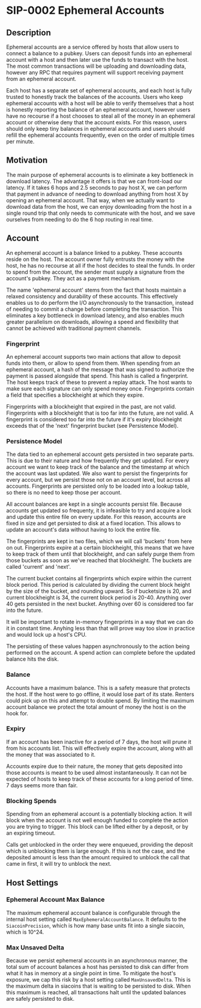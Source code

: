 # SIP-0002 Ephemeral Accounts

## Description

Ephemeral accounts are a service offered by hosts that allow users to connect a
balance to a pubkey. Users can deposit funds into an ephemeral account with a
host and then later use the funds to transact with the host. The most common
transactions will be uploading and downloading data, however any RPC that
requires payment will support receiving payment from an ephemeral account.

Each host has a separate set of ephemeral accounts, and each host is fully
trusted to honestly track the balances of the accounts. Users who keep ephemeral
accounts with a host will be able to verify themselves that a host is honestly
reporting the balance of an ephemeral account, however users have no recourse if
a host chooses to steal all of the money in an ephemeral account or otherwise
deny that the account exists. For this reason, users should only keep tiny
balances in ephemeral accounts and users should refill the ephemeral accounts
frequently, even on the order of multiple times per minute.

## Motivation

The main purpose of ephemeral accounts is to eliminate a key bottleneck in
download latency. The advantage it offers is that we can front-load our latency.
If it takes 6 hops and 2.5 seconds to pay host X, we can perform that payment in
advance of needing to download anything from host X by opening an ephemeral
account. That way, when we actually want to download data from the host, we can
enjoy downloading from the host in a single round trip that only needs to
communicate with the host, and we save ourselves from needing to do the 6 hop
routing in real time.

## Account

An ephemeral account is a balance linked to a pubkey. These accounts reside on
the host. The account owner fully entrusts the money with the host, he has no
recourse at all if the host decides to steal the funds. In order to spend from
the account, the sender must supply a signature from the account's pubkey. They
act as a payment mechanism.

The name 'ephemeral account' stems from the fact that hosts maintain a relaxed
consistency and durability of these accounts. This effectively enables us to do
perform the I/O asynchronously to the transaction, instead of needing to commit
a change before completing the transaction. This eliminates a key bottleneck in
download latency, and also enables much greater parallelism on downloads,
allowing a speed and flexibility that cannot be achieved with traditional
payment channels.

### Fingerprint

An ephemeral account supports two main actions that allow to deposit funds into
them, or allow to spend from them. When spending from an ephemeral account, a
hash of the message that was signed to authorize the payment is passed alongside
that spend. This hash is called a fingerprint. The host keeps track of these to
prevent a replay attack. The host wants to make sure each signature can only
spend money once. Fingerprints contain a field that specifies a blockheight at
which they expire.

Fingerprints with a blockheight that expired in the past, are not valid.
Fingerprints with a blockheight that is too far into the future, are not valid.
A fingerprint is considered too far into the future if it's expiry blockheight
exceeds that of the 'next' fingerprint bucket (see Persistence Model).

### Persistence Model

The data tied to an ephemeral account gets persisted in two separate parts. This
is due to their nature and how frequently they get updated. For every account we
want to keep track of the balance and the timestamp at which the account was
last updated. We also want to persist the fingerprints for every account, but we
persist those not on an account level, but across all accounts. Fingerprints are
persisted only to be loaded into a lookup table, so there is no need to keep
those per account.

All account balances are kept in a single accounts persist file. Because
accounts get updated so frequenty, it is infeasible to try and acquire a lock
and update this entire file on every update. For this reason, accounts are
fixed in size and get persisted to disk at a fixed location. This allows to
update an account's data without having to lock the entire file.

The fingerprints are kept in two files, which we will call 'buckets' from here
on out. Fingerprints expire at a certain blockheight, this means that we have to
keep track of them until that blockheight, and can safely purge them from those
buckets as soon as we've reached that blockheight. The buckets are called
'current' and 'next'.

The current bucket contains all fingerprints which expire within the current
block period. This period is calculated by dividing the current block height by
the size of the bucket, and rounding upward. So if bucketsize is 20, and current
blockheight is 34, the current block period is 20-40. Anything over 40 gets
persisted in the next bucket. Anything over 60 is considered too far into the
future.

It will be important to rotate in-memory fingerprints in a way that we can do it
in constant time. Anyhing less than that will prove way too slow in practice and
would lock up a host's CPU.

The persisting of these values happen asynchronously to the action being
performed on the account. A spend action can complete before the updated balance
hits the disk.

### Balance

Accounts have a maximum balance. This is a safety measure that protects the
host. If the host were to go offline, it would lose part of its state. Renters
could pick up on this and attempt to double spend. By limiting the maximum
account balance we protect the total amount of money the host is on the hook
for.

### Expiry

If an account has been inactive for a period of 7 days, the host will prune it
from his accounts list. This will effectively expire the account, along with all
the money that was associated to it.

Accounts expire due to their nature, the money that gets deposited into those
accounts is meant to be used almost instantaneously. It can not be expected of
hosts to keep track of these accounts for a long period of time. 7 days seems
more than fair.

### Blocking Spends

Spending from an ephemeral account is a potentially blocking action. It will
block when the account is not well enough funded to complete the action you are
trying to trigger. This block can be lifted either by a deposit, or by an
expiring timeout.

Calls get unblocked in the order they were enqueued, providing the deposit which
is unblocking them is large enough. If this is not the case, and the deposited
amount is less than the amount required to unblock the call that came in first, 
it will try to unblock the next.

## Host Settings

### Ephemeral Account Max Balance

The maximum ephemeral account balance is configurable through the internal host
setting called `MaxEphemeralAccountBalance`. It defaults to the
`SiacoinPrecision`, which is how many base units fit into a single siacoin,
which is 10^24.

### Max Unsaved Delta

Because we persist ephemeral accounts in an asynchronous manner, the total sum
of account balances a host has persisted to disk can differ from what it has in
memory at a single point in time. To mitigate the host's exposure, we cap this
risk by a host setting called `MaxUnsavedDelta`. This is the maximum delta in
siacoins that is waiting to be persisted to disk. When this maximum is reached,
all transactions halt until the updated balances are safely persisted to disk.